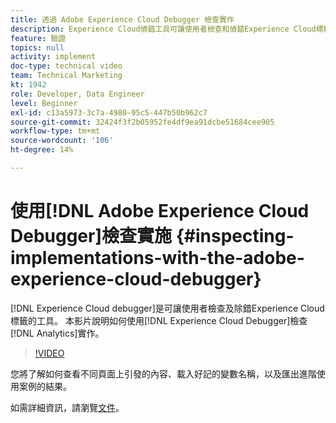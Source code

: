 ```yaml
---
title: 透過 Adobe Experience Cloud Debugger 檢查實作
description: Experience Cloud偵錯工具可讓使用者檢查和偵錯Experience Cloud標籤。 本影片說明如何使用Experience Cloud Debugger來檢查Analytics實作。
feature: 驗證
topics: null
activity: implement
doc-type: technical video
team: Technical Marketing
kt: 1942
role: Developer, Data Engineer
level: Beginner
exl-id: c13a5973-3c7a-4980-95c5-447b50b962c7
source-git-commit: 32424f3f2b05952fe4df9ea91dcbe51684cee905
workflow-type: tm+mt
source-wordcount: '106'
ht-degree: 14%

---
```


# 使用[!DNL Adobe Experience Cloud Debugger]檢查實施 {#inspecting-implementations-with-the-adobe-experience-cloud-debugger}

[!DNL Experience Cloud debugger]是可讓使用者檢查及除錯Experience Cloud標籤的工具。 本影片說明如何使用[!DNL Experience Cloud Debugger]檢查[!DNL Analytics]實作。

>[!VIDEO](https://video.tv.adobe.com/v/23878/?quality=12)

您將了解如何查看不同頁面上引發的內容、載入好記的變數名稱，以及匯出進階使用案例的結果。

如需詳細資訊，請瀏覽[文件](https://marketing.adobe.com/resources/help/en_US/experience-cloud-debugger/experience-cloud-debugger.html)。
